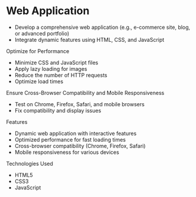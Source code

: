 # Web Application

- Develop a comprehensive web application (e.g., e-commerce site, blog, or advanced portfolio)
- Integrate dynamic features using HTML, CSS, and JavaScript

Optimize for Performance

- Minimize CSS and JavaScript files
- Apply lazy loading for images
- Reduce the number of HTTP requests
- Optimize load times

Ensure Cross-Browser Compatibility and Mobile Responsiveness

- Test on Chrome, Firefox, Safari, and mobile browsers
- Fix compatibility and display issues

Features

- Dynamic web application with interactive features
- Optimized performance for fast loading times
- Cross-browser compatibility (Chrome, Firefox, Safari)
- Mobile responsiveness for various devices

Technologies Used

- HTML5
- CSS3
- JavaScript
